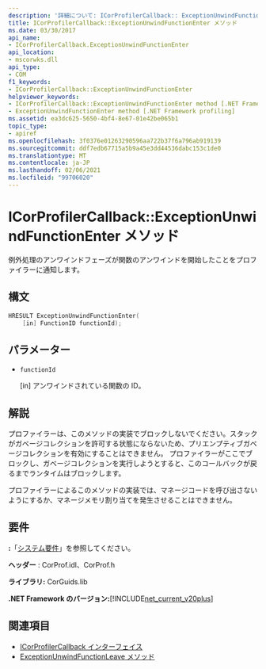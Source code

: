 ```yaml
---
description: '詳細について: ICorProfilerCallback:: ExceptionUnwindFunctionEnter メソッド'
title: ICorProfilerCallback::ExceptionUnwindFunctionEnter メソッド
ms.date: 03/30/2017
api_name:
- ICorProfilerCallback.ExceptionUnwindFunctionEnter
api_location:
- mscorwks.dll
api_type:
- COM
f1_keywords:
- ICorProfilerCallback::ExceptionUnwindFunctionEnter
helpviewer_keywords:
- ICorProfilerCallback::ExceptionUnwindFunctionEnter method [.NET Framework profiling]
- ExceptionUnwindFunctionEnter method [.NET Framework profiling]
ms.assetid: ea3dc625-5650-4bf4-8e67-01e42be065b1
topic_type:
- apiref
ms.openlocfilehash: 3f0376e01263290596aa722b37f6a796ab919139
ms.sourcegitcommit: ddf7edb67715a5b9a45e3dd44536dabc153c1de0
ms.translationtype: MT
ms.contentlocale: ja-JP
ms.lasthandoff: 02/06/2021
ms.locfileid: "99706020"
---
```

# <a name="icorprofilercallbackexceptionunwindfunctionenter-method"></a>ICorProfilerCallback::ExceptionUnwindFunctionEnter メソッド

例外処理のアンワインドフェーズが関数のアンワインドを開始したことをプロファイラーに通知します。  
  
## <a name="syntax"></a>構文  
  
```cpp  
HRESULT ExceptionUnwindFunctionEnter(  
    [in] FunctionID functionId);  
```  
  
## <a name="parameters"></a>パラメーター

- `functionId`

  \[in] アンワインドされている関数の ID。

## <a name="remarks"></a>解説  

 プロファイラーは、このメソッドの実装でブロックしないでください。スタックがガベージコレクションを許可する状態にならないため、プリエンプティブガベージコレクションを有効にすることはできません。 プロファイラーがここでブロックし、ガベージコレクションを実行しようとすると、このコールバックが戻るまでランタイムはブロックします。  
  
 プロファイラーによるこのメソッドの実装では、マネージコードを呼び出さないようにするか、マネージメモリ割り当てを発生させることはできません。  
  
## <a name="requirements"></a>要件  

 **:**「[システム要件](../../get-started/system-requirements.md)」を参照してください。  
  
 **ヘッダー** : CorProf.idl、CorProf.h  
  
 **ライブラリ:** CorGuids.lib  
  
 **.NET Framework のバージョン:**[!INCLUDE[net_current_v20plus](../../../../includes/net-current-v20plus-md.md)]  
  
## <a name="see-also"></a>関連項目

- [ICorProfilerCallback インターフェイス](icorprofilercallback-interface.md)
- [ExceptionUnwindFunctionLeave メソッド](icorprofilercallback-exceptionunwindfunctionleave-method.md)
